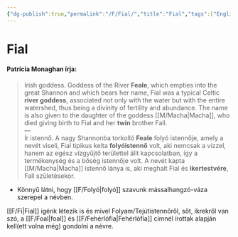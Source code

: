 ```yaml
---
{"dg-publish":true,"permalink":"/F/Fial/","title":"Fial","tags":["Englishtexttranslated"],"created":"2023-11-13T06:09","updated":"2024-10-25T18:46"}
---
```



# Fial

#### Patricia Monaghan írja:

> Irish goddess. Goddess of the River **Feale**, which empties into the great Shannon and which bears her name, Fial was a typical Celtic **river goddess**, associated not only with the water but with the entire watershed, thus being a divinity of fertility and abundance. The name is also given to the daughter of the goddess [[M/Macha\|Macha]], who died giving birth to Fial and her **twin** brother Fall.  
> —  
> Ír istennő. A nagy Shannonba torkolló **Feale** folyó istennője, amely a nevét viseli, Fial tipikus kelta **folyóistennő** volt, aki nemcsak a vízzel, hanem az egész vízgyűjtő területtel állt kapcsolatban, így a termékenység és a bőség istennője volt. A nevét kapta [[M/Macha\|Macha]] istennő lánya is, aki meghalt Fial és **ikertestvére**, Fall születésekor.  
- Könnyű látni, hogy [[F/Folyó\|folyó]] szavunk mássalhangzó-váza szerepel a névben.

[[F/Fi\|Fial]] igénk létezik is és mivel Folyam/Tejútistennőről, sőt, ikrekről van szó, a [[F/Foal\|foal]] és [[F/Fehérlófia\|Fehérlófia]] címnél írottak alapján kell(ett volna még) gondolni a névre.  
